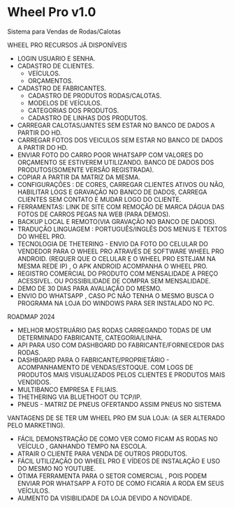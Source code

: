 # Wheel Pro v1.0 
Sistema para Vendas de Rodas/Calotas

WHEEL PRO RECURSOS JÁ DISPONÍVEIS

- LOGIN USUARIO E SENHA.
- CADASTRO DE CLIENTES.
  - VEÍCULOS.
  - ORÇAMENTOS.  
- CADASTRO DE FABRICANTES.
  - CADASTRO DE PRODUTOS RODAS/CALOTAS.
  - MODELOS DE VEÍCULOS.
  - CATEGORIAS DOS PRODUTOS.
  - CADASTRO DE LINHAS DOS PRODUTOS.
- CARREGAR CALOTAS/JANTES SEM ESTAR NO BANCO DE DADOS A PARTIR DO HD.
- CARREGAR FOTOS DOS VEICULOS SEM ESTAR NO BANCO DE DADOS A PARTIR DO HD.
- ENVIAR FOTO DO CARRO POOR WHATSAPP COM VALORES DO ORÇAMENTO SE ESTIVEREM UTILIZANDO.
  BANCO DE DADOS DOS PRODUTOS(SOMENTE VERSÃO REGISTRADA).
- COPIAR A PARTIR DA MATRIZ DA MESMA.
- CONFIGURAÇÕES : DE CORES, CARREGAR CLIENTES ATIVOS OU NÃO, HABILITAR LOGS E GRAVAÇÃO NO BANCO DE DADOS, 
  CARREGA CLIENTES SEM CONTATO E MUDAR LOGO DO CLIENTE.
- FERRAMENTAS: LINK DE SITE COM REMOÇÃO DE MARCA DÁGUA DAS FOTOS DE CARROS PEGAS NA WEB (PARA DEMOS).
- BACKUP LOCAL E REMOTO(VIA GRAVAÇÃO NO BANCO DE DADOS).
- TRADUÇÃO LINGUAGEM : PORTUGUÊS/INGLÊS DOS MENUS E TEXTOS DO WHEEL PRO.
- TECNOLOGIA DE THETERING - ENVIO DA FOTO DO CELULAR DO VENDEDOR PARA O WHEEL PRO ATRAVÉS DE SOFTWARE WHEEL PRO ANDROID.
  (REQUER QUE O CELULAR E O WHEEL PRO ESTEJAM NA MESMA REDE IP) , O APK ANDROID ACOMPANHA O WHEEL PRO.
- REGISTRO COMERCIAL DO PRODUTO COM MENSALIDADE A PREÇO ACESSIVEL.
  OU POSSIBILIDADE DE COMPRA SEM MENSALIDADE.
- DEMO DE 30 DIAS PARA AVALIAÇÃO DO MESMO.
- ENVIO DO WHATSAPP , CASO PC NÃO TENHA O MESMO BUSCA O PROGRAMA NA LOJA DO WINDOWS PARA SER INSTALADO NO PC.


ROADMAP 2024

- MELHOR MOSTRUÁRIO DAS RODAS CARREGANDO TODAS DE UM DETERMINADO FABRICANTE, CATEGORIA/LINHA.
- API PARA USO COM DASHBOARD DO FABRICANTE/FORNECEDOR DAS RODAS.
- DASHBOARD PARA O FABRICANTE/PROPRIETÁRIO - ACOMPANHAMENTO DE VENDAS/ESTOQUE.
  COM LOGS DE PRODUTOS MAIS VISUALIZADOS PELOS CLIENTES E PRODUTOS MAIS VENDIDOS.
- MULTIBANCO EMPRESA E FILIAIS.
- THETHERING VIA BLUETHOOT OU TCP/IP.
- PNEUS - MATRIZ DE PNEUS OFERTANDO ASSIM PNEUS NO SISTEMA

VANTAGENS DE SE TER UM WHEEL PRO EM SUA LOJA: (A SER ALTERADO PELO MARKETING).

- FÁCIL DEMONSTRAÇÃO DE COMO VER COMO FICAM AS RODAS NO VEÍCULO , GANHANDO TEMPO NA ESCOLA.
- ATRAIR O CLIENTE PARA VENDA DE OUTROS PRODUTOS.
- FÁCIL UTILIZAÇÃO DO WHEEL PRO E VÍDEOS DE INSTALAÇÃO E USO DO MESMO NO YOUTUBE.
- ÓTIMA FERRAMENTA PARA O SETOR COMERCIAL , POIS PODEM ENVIAR POR WHATSAPP A FOTO DE COMO FICARIA A RODA EM SEUS VEÍCULOS.
- AUMENTO DA VISIBILIDADE DA LOJA DEVIDO A NOVIDADE.
